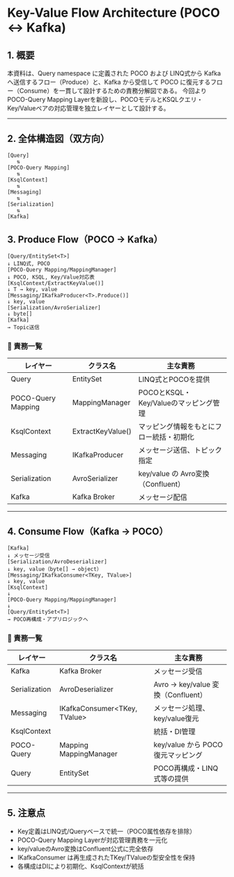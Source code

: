 # Key-Value Flow Architecture (POCO ↔ Kafka)

## 1. 概要

本資料は、Query namespace に定義された POCO および LINQ式から Kafka へ送信するフロー（Produce）と、Kafka から受信して POCO に復元するフロー（Consume）を一貫して設計するための責務分解図である。
今回よりPOCO-Query Mapping Layerを新設し、POCOモデルとKSQLクエリ・Key/Valueペアの対応管理を独立レイヤーとして設計する。

---

## 2. 全体構造図（双方向）

```
[Query]
   ⇅
[POCO-Query Mapping]
   ⇅
[KsqlContext]
   ⇅
[Messaging]
   ⇅
[Serialization]
   ⇅
[Kafka]
```



## 3. Produce Flow（POCO → Kafka）
```
[Query/EntitySet<T>]
↓ LINQ式, POCO
[POCO-Query Mapping/MappingManager]
↓ POCO, KSQL, Key/Value対応表
[KsqlContext/ExtractKeyValue()]
↓ T → key, value
[Messaging/IKafkaProducer<T>.Produce()]
↓ key, value
[Serialization/AvroSerializer]
↓ byte[]
[Kafka]
→ Topic送信
```

### 🧱 責務一覧

| レイヤー     | クラス名             | 主な責務                                  |
|--------------|----------------------|-------------------------------------------|
| Query        | EntitySet<T>         | LINQ式とPOCOを提供                         |
| POCO-Query Mapping |	MappingManager|	POCOとKSQL・Key/Valueのマッピング管理 |
| KsqlContext  | ExtractKeyValue()    | マッピング情報をもとにフロー統括・初期化             |
| Messaging    | IKafkaProducer<T>    | メッセージ送信、トピック指定              |
| Serialization| AvroSerializer       | key/value の Avro変換（Confluent）        |
| Kafka        | Kafka Broker         | メッセージ配信                            |

---

## 4. Consume Flow（Kafka → POCO）
```
[Kafka]
↓ メッセージ受信
[Serialization/AvroDeserializer]
↓ key, value（byte[] → object）
[Messaging/IKafkaConsumer<TKey, TValue>]
↓ key, value
[KsqlContext]
↓
[POCO-Query Mapping/MappingManager]
↓
[Query/EntitySet<T>]
→ POCO再構成・アプリロジックへ
```


### 🧱 責務一覧

| レイヤー     | クラス名               | 主な責務                                     |
|--------------|------------------------|----------------------------------------------|
|Kafka	|Kafka Broker	|メッセージ受信|
|Serialization	|AvroDeserializer	|Avro → key/value 変換（Confluent）|
|Messaging	|IKafkaConsumer<TKey, TValue>	|メッセージ処理、key/value復元|
|KsqlContext	||	統括・DI管理|
|POCO-Query |Mapping	MappingManager	|key/value から POCO復元マッピング|
|Query	|EntitySet<T>	|POCO再構成・LINQ式等の提供|

---

## 5. 注意点

- Key定義はLINQ式/Queryベースで統一（POCO属性依存を排除）
- POCO-Query Mapping Layerが対応管理責務を一元化
- key/valueのAvro変換はConfluent公式に完全依存
- IKafkaConsumer は再生成されたTKey/TValueの型安全性を保持
- 各構成はDIにより初期化、KsqlContextが統括

